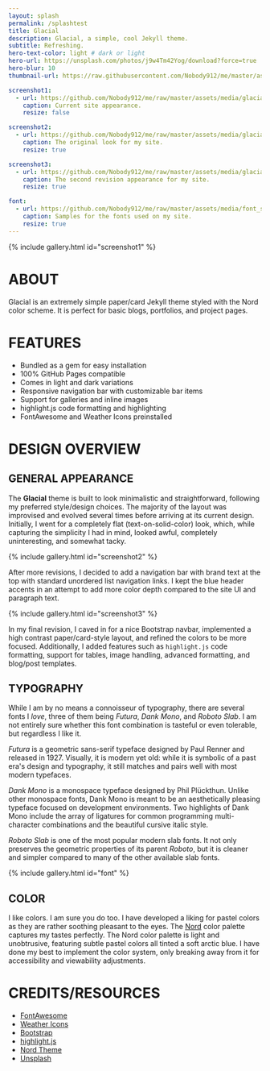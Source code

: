 ```yaml
---
layout: splash
permalink: /splashtest
title: Glacial
description: Glacial, a simple, cool Jekyll theme.
subtitle: Refreshing.
hero-text-color: light # dark or light
hero-url: https://unsplash.com/photos/j9w4Tm42Yog/download?force=true
hero-blur: 10
thumbnail-url: https://raw.githubusercontent.com/Nobody912/me/master/assets/media/glacial_thumb.png

screenshot1:
  - url: https://github.com/Nobody912/me/raw/master/assets/media/glacial_ss.png
    caption: Current site appearance.
    resize: false

screenshot2:
  - url: https://github.com/Nobody912/me/raw/master/assets/media/glacial_old_0_ss.png
    caption: The original look for my site.
    resize: true

screenshot3:
  - url: https://github.com/Nobody912/me/raw/master/assets/media/glacial_old_1_ss.png
    caption: The second revision appearance for my site.
    resize: true

font:
  - url: https://github.com/Nobody912/me/raw/master/assets/media/font_sample.png
    caption: Samples for the fonts used on my site.
    resize: true
---
```


{% include gallery.html id="screenshot1" %}

# ABOUT
Glacial is an extremely simple paper/card Jekyll theme styled with the Nord color scheme. It is perfect for basic blogs, portfolios, and project pages.

# FEATURES
* Bundled as a gem for easy installation
* 100% GitHub Pages compatible
* Comes in light and dark variations
* Responsive navigation bar with customizable bar items
* Support for galleries and inline images
* highlight.js code formatting and highlighting 
* FontAwesome and Weather Icons preinstalled

# DESIGN OVERVIEW

## GENERAL APPEARANCE
The **Glacial** theme is built to look minimalistic and straightforward, following my preferred style/design choices. The majority of the layout was improvised and evolved several times before arriving at its current design. Initially, I went for a completely flat (text-on-solid-color) look, which, while capturing the simplicity I had in mind, looked awful, completely uninteresting, and somewhat tacky.

{% include gallery.html id="screenshot2" %}

After more revisions, I decided to add a navigation bar with brand text at the top with standard unordered list navigation links. I kept the blue header accents in an attempt to add more color depth compared to the site UI and paragraph text.

{% include gallery.html id="screenshot3" %}

In my final revision, I caved in for a nice Bootstrap navbar, implemented a high contrast paper/card-style layout, and refined the colors to be more focused. Additionally, I added features such as `highlight.js` code formatting, support for tables, image handling, advanced formatting, and blog/post templates.

## TYPOGRAPHY
While I am by no means a connoisseur of typography, there are several fonts I _love_, three of them being _Futura_, _Dank Mono_, and _Roboto Slab_. I am not entirely sure whether this font combination is tasteful or even tolerable, but regardless I like it.

_Futura_  is a geometric sans-serif typeface designed by Paul Renner and released in 1927. Visually, it is modern yet old: while it is symbolic of a past era's design and typography, it still matches and pairs well with most modern typefaces. 

_Dank Mono_ is a monospace typeface designed by Phil Plückthun. Unlike other monospace fonts, Dank Mono is meant to be an aesthetically pleasing typeface focused on development environments. Two highlights of Dank Mono include the array of ligatures for common programming multi-character combinations and the beautiful cursive italic style.

_Roboto Slab_ is one of the most popular modern slab fonts. It not only preserves the geometric properties of its parent _Roboto_, but it is cleaner and simpler compared to many of the other available slab fonts. 

{% include gallery.html id="font" %}

## COLOR
I like colors. I am sure you do too. I have developed a liking for pastel colors as they are rather soothing pleasant to the eyes. The [Nord](https://nordtheme.com) color palette captures my tastes perfectly. The Nord color palette is light and unobtrusive, featuring subtle pastel colors all tinted a soft arctic blue. I have done my best to implement the color system, only breaking away from it for accessibility and viewability adjustments.

# CREDITS/RESOURCES
* [FontAwesome](https://fontawesome.com/)
* [Weather Icons](https://erikflowers.github.io/weather-icons/)
* [Bootstrap](https://getbootstrap.com/)
* [highlight.js](https://highlightjs.org/)
* [Nord Theme](https://nordtheme.com/)
* [Unsplash](https://unsplash.com/)
